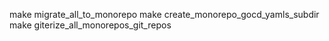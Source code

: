 make migrate_all_to_monorepo
make create_monorepo_gocd_yamls_subdir
make giterize_all_monorepos_git_repos
